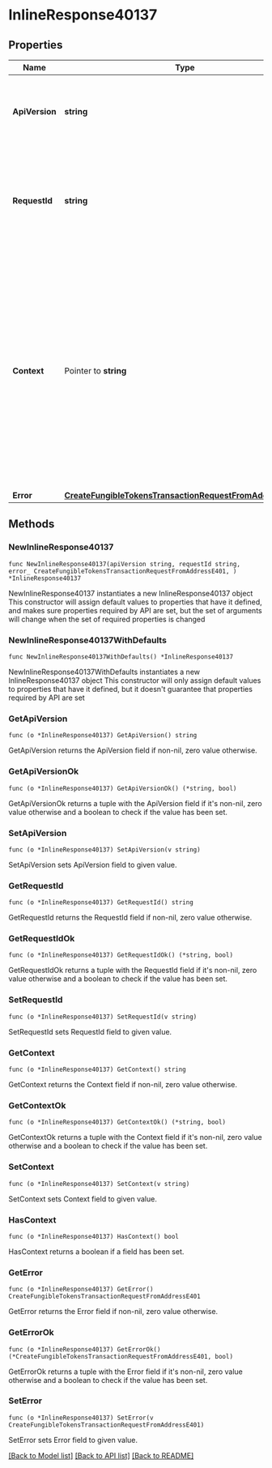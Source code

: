 # InlineResponse40137

## Properties

Name | Type | Description | Notes
------------ | ------------- | ------------- | -------------
**ApiVersion** | **string** | Specifies the version of the API that incorporates this endpoint. | 
**RequestId** | **string** | Defines the ID of the request. The &#x60;requestId&#x60; is generated by Crypto APIs and it&#39;s unique for every request. | 
**Context** | Pointer to **string** | In batch situations the user can use the context to correlate responses with requests. This property is present regardless of whether the response was successful or returned as an error. &#x60;context&#x60; is specified by the user. | [optional] 
**Error** | [**CreateFungibleTokensTransactionRequestFromAddressE401**](CreateFungibleTokensTransactionRequestFromAddressE401.md) |  | 

## Methods

### NewInlineResponse40137

`func NewInlineResponse40137(apiVersion string, requestId string, error_ CreateFungibleTokensTransactionRequestFromAddressE401, ) *InlineResponse40137`

NewInlineResponse40137 instantiates a new InlineResponse40137 object
This constructor will assign default values to properties that have it defined,
and makes sure properties required by API are set, but the set of arguments
will change when the set of required properties is changed

### NewInlineResponse40137WithDefaults

`func NewInlineResponse40137WithDefaults() *InlineResponse40137`

NewInlineResponse40137WithDefaults instantiates a new InlineResponse40137 object
This constructor will only assign default values to properties that have it defined,
but it doesn't guarantee that properties required by API are set

### GetApiVersion

`func (o *InlineResponse40137) GetApiVersion() string`

GetApiVersion returns the ApiVersion field if non-nil, zero value otherwise.

### GetApiVersionOk

`func (o *InlineResponse40137) GetApiVersionOk() (*string, bool)`

GetApiVersionOk returns a tuple with the ApiVersion field if it's non-nil, zero value otherwise
and a boolean to check if the value has been set.

### SetApiVersion

`func (o *InlineResponse40137) SetApiVersion(v string)`

SetApiVersion sets ApiVersion field to given value.


### GetRequestId

`func (o *InlineResponse40137) GetRequestId() string`

GetRequestId returns the RequestId field if non-nil, zero value otherwise.

### GetRequestIdOk

`func (o *InlineResponse40137) GetRequestIdOk() (*string, bool)`

GetRequestIdOk returns a tuple with the RequestId field if it's non-nil, zero value otherwise
and a boolean to check if the value has been set.

### SetRequestId

`func (o *InlineResponse40137) SetRequestId(v string)`

SetRequestId sets RequestId field to given value.


### GetContext

`func (o *InlineResponse40137) GetContext() string`

GetContext returns the Context field if non-nil, zero value otherwise.

### GetContextOk

`func (o *InlineResponse40137) GetContextOk() (*string, bool)`

GetContextOk returns a tuple with the Context field if it's non-nil, zero value otherwise
and a boolean to check if the value has been set.

### SetContext

`func (o *InlineResponse40137) SetContext(v string)`

SetContext sets Context field to given value.

### HasContext

`func (o *InlineResponse40137) HasContext() bool`

HasContext returns a boolean if a field has been set.

### GetError

`func (o *InlineResponse40137) GetError() CreateFungibleTokensTransactionRequestFromAddressE401`

GetError returns the Error field if non-nil, zero value otherwise.

### GetErrorOk

`func (o *InlineResponse40137) GetErrorOk() (*CreateFungibleTokensTransactionRequestFromAddressE401, bool)`

GetErrorOk returns a tuple with the Error field if it's non-nil, zero value otherwise
and a boolean to check if the value has been set.

### SetError

`func (o *InlineResponse40137) SetError(v CreateFungibleTokensTransactionRequestFromAddressE401)`

SetError sets Error field to given value.



[[Back to Model list]](../README.md#documentation-for-models) [[Back to API list]](../README.md#documentation-for-api-endpoints) [[Back to README]](../README.md)


